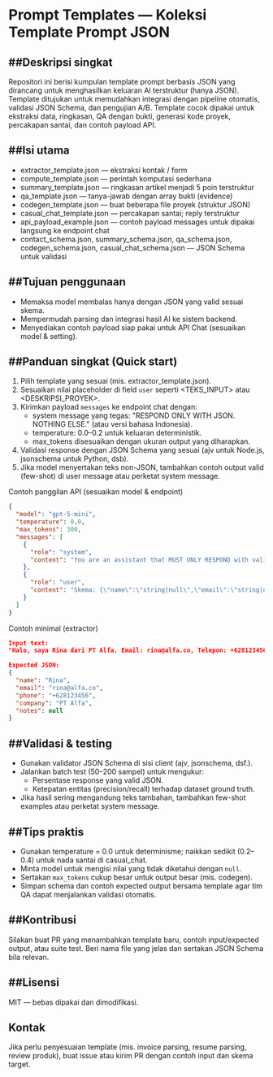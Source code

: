 # Prompt Templates — Koleksi Template Prompt JSON

##Deskripsi singkat
-----------------
Repositori ini berisi kumpulan template prompt berbasis JSON yang dirancang untuk menghasilkan keluaran AI terstruktur (hanya JSON). Template ditujukan untuk memudahkan integrasi dengan pipeline otomatis, validasi JSON Schema, dan pengujian A/B. Template cocok dipakai untuk ekstraksi data, ringkasan, QA dengan bukti, generasi kode proyek, percakapan santai, dan contoh payload API.

##Isi utama
---------
- extractor_template.json — ekstraksi kontak / form
- compute_template.json — perintah komputasi sederhana
- summary_template.json — ringkasan artikel menjadi 5 poin terstruktur
- qa_template.json — tanya-jawab dengan array bukti (evidence)
- codegen_template.json — buat beberapa file proyek (struktur JSON)
- casual_chat_template.json — percakapan santai; reply terstruktur
- api_payload_example.json — contoh payload messages untuk dipakai langsung ke endpoint chat
- contact_schema.json, summary_schema.json, qa_schema.json, codegen_schema.json, casual_chat_schema.json — JSON Schema untuk validasi

##Tujuan penggunaan
-----------------
- Memaksa model membalas hanya dengan JSON yang valid sesuai skema.
- Mempermudah parsing dan integrasi hasil AI ke sistem backend.
- Menyediakan contoh payload siap pakai untuk API Chat (sesuaikan model & setting).

##Panduan singkat (Quick start)
-----------------------------
1. Pilih template yang sesuai (mis. extractor_template.json).
2. Sesuaikan nilai placeholder di field `user` seperti <TEKS_INPUT> atau <DESKRIPSI_PROYEK>.
3. Kirimkan payload `messages` ke endpoint chat dengan:
   - system message yang tegas: "RESPOND ONLY WITH JSON. NOTHING ELSE." (atau versi bahasa Indonesia).
   - temperature: 0.0–0.2 untuk keluaran deterministik.
   - max_tokens disesuaikan dengan ukuran output yang diharapkan.
4. Validasi response dengan JSON Schema yang sesuai (ajv untuk Node.js, jsonschema untuk Python, dsb).
5. Jika model menyertakan teks non-JSON, tambahkan contoh output valid (few-shot) di user message atau perketat system message.

Contoh panggilan API (sesuaikan model & endpoint)
```json
{
  "model": "gpt-5-mini",
  "temperature": 0.0,
  "max_tokens": 300,
  "messages": [
    {
      "role": "system",
      "content": "You are an assistant that MUST ONLY RESPOND with valid JSON matching the schema given. If unsure, set values to null. Do not output any extra text."
    },
    {
      "role": "user",
      "content": "Skema: {\"name\":\"string|null\",\"email\":\"string|null\",\"phone\":\"string|null\",\"company\":\"string|null\",\"notes\":\"string|null\"}\nTeks: \"Halo, saya Andi dari PT Contoh. Email: andi@contoh.com\"\nKeluarkan hanya JSON sesuai skema."
    }
  ]
}
```

Contoh minimal (extractor)
```json
Input text:
"Halo, saya Rina dari PT Alfa. Email: rina@alfa.co, Telepon: +628123456."

Expected JSON:
{
  "name": "Rina",
  "email": "rina@alfa.co",
  "phone": "+628123456",
  "company": "PT Alfa",
  "notes": null
}
```

##Validasi & testing
------------------
- Gunakan validator JSON Schema di sisi client (ajv, jsonschema, dsf.).
- Jalankan batch test (50–200 sampel) untuk mengukur:
  - Persentase response yang valid JSON.
  - Ketepatan entitas (precision/recall) terhadap dataset ground truth.
- Jika hasil sering mengandung teks tambahan, tambahkan few-shot examples atau perketat system message.

##Tips praktis
-----------
- Gunakan temperature = 0.0 untuk determinisme; naikkan sedikit (0.2–0.4) untuk nada santai di casual_chat.
- Minta model untuk mengisi nilai yang tidak diketahui dengan `null`.
- Sertakan `max_tokens` cukup besar untuk output besar (mis. codegen).
- Simpan schema dan contoh expected output bersama template agar tim QA dapat menjalankan validasi otomatis.

##Kontribusi
----------
Silakan buat PR yang menambahkan template baru, contoh input/expected output, atau suite test. Beri nama file yang jelas dan sertakan JSON Schema bila relevan.

##Lisensi
-------
MIT — bebas dipakai dan dimodifikasi.

Kontak
------
Jika perlu penyesuaian template (mis. invoice parsing, resume parsing, review produk), buat issue atau kirim PR dengan contoh input dan skema target.

